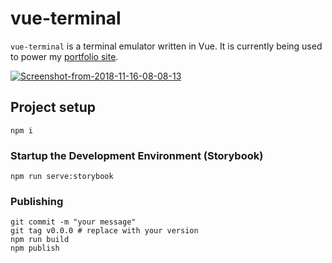 # vue-terminal
`vue-terminal` is a terminal emulator written in Vue. It is currently being used to power my [portfolio site](https://jsmith.github.io).

<a href="https://ibb.co/cmSQh0"><img src="https://preview.ibb.co/dK3y20/Screenshot-from-2018-11-16-08-08-13.png" alt="Screenshot-from-2018-11-16-08-08-13" border="0" /></a>

## Project setup
```
npm i
```

### Startup the Development Environment (Storybook)
```
npm run serve:storybook
```

### Publishing
```
git commit -m "your message"
git tag v0.0.0 # replace with your version
npm run build
npm publish
```
